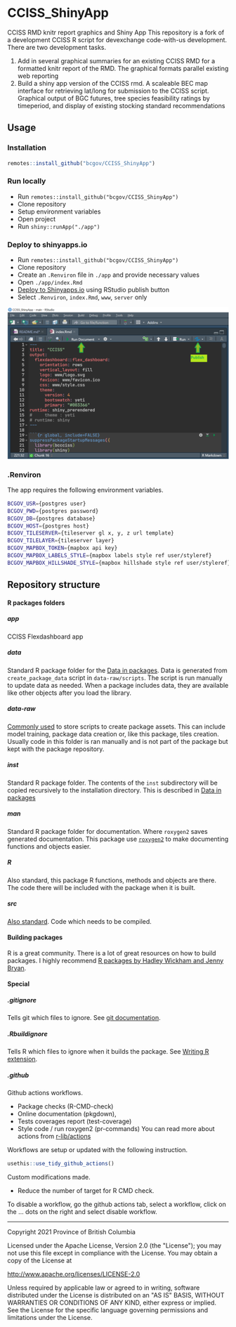 # CCISS_ShinyApp
CCISS RMD knitr report graphics and Shiny App
This repository is a fork of a development CCISS R script for devexchange code-with-us development.
There are two development tasks.
1. Add in several graphical summaries for an existing CCISS RMD for a formatted knitr report of the RMD. The graphical formats parallel existing web reporting 
2. Build a shiny app version of the CCISS rmd.
 A scaleable BEC map interface for retrieving lat/long for submission to the CCISS script. 
 Graphical output of BGC futures, tree species feasibility ratings by timeperiod, and display of existing stocking standard recommendations

## Usage

### Installation

```r
remotes::install_github("bcgov/CCISS_ShinyApp")
```

### Run locally

 - Run `remotes::install_github("bcgov/CCISS_ShinyApp")`
 - Clone repository
 - Setup environment variables
 - Open project
 - Run `shiny::runApp("./app")`

### Deploy to shinyapps.io

 - Run `remotes::install_github("bcgov/CCISS_ShinyApp")`
 - Clone repository
 - Create an `.Renviron` file in `./app` and provide necessary values
 - Open `./app/index.Rmd`
 - [Deploy to Shinyapps.io](https://shiny.rstudio.com/articles/shinyapps.html) using RStudio publish button
 - Select `.Renviron`, `index.Rmd`, `www`, `server` only

<img src='data-raw/screenshots/rstudioreference.png' />

### .Renviron

The app requires the following environment variables.

```bash
BCGOV_USR={postgres user}
BCGOV_PWD={postgres password}
BCGOV_DB={postgres database}
BCGOV_HOST={postgres host}
BCGOV_TILESERVER={tileserver gl x, y, z url template}
BCGOV_TILELAYER={tileserver layer}
BCGOV_MAPBOX_TOKEN={mapbox api key}
BCGOV_MAPBOX_LABELS_STYLE={mapbox labels style ref user/styleref}
BCGOV_MAPBOX_HILLSHADE_STYLE={mapbox hillshade style ref user/styleref}
```

## Repository structure

#### R packages folders

##### app

CCISS Flexdashboard app

##### data
Standard R package folder for the
[Data in packages](https://cran.r-project.org/doc/manuals/R-exts.html#Data-in-packages).
Data is generated from `create_package_data` script in `data-raw/scripts`. The script is run manually
to update data as needed. When a package includes data, they are available like other objects
after you load the library.

##### data-raw
[Commonly used](https://r-pkgs.org/data.html?q=data-raw#data-sysdata) to store scripts to create
package assets. This can include model training, package data creation or, like this package, tiles
creation. Usually code in this folder is ran manually and is not part of the package but kept with
the package repository.

##### inst
Standard R package folder. The contents of the `inst` subdirectory will be copied recursively
to the installation directory. This is described in
[Data in packages](https://cran.r-project.org/doc/manuals/R-exts.html#Data-in-packages)

##### man
Standard R package folder for documentation. Where `roxygen2` saves generated documentation.
This package use [`roxygen2`](https://roxygen2.r-lib.org/) to make documenting functions and
objects easier.

##### R
Also standard, this package R functions, methods and objects are there. The code there
will be included with the package when it is built.

##### src
[Also standard](https://cran.r-project.org/doc/manuals/R-exts.html#Non_002dR-scripts-in-packages).
Code which needs to be compiled.

#### Building packages
R is a great community. There is a lot of great resources on how to build packages. I highly
recommend [R packages by Hadley Wickham and Jenny Bryan](https://r-pkgs.org/).

#### Special

##### .gitignore
Tells git which files to ignore.
See [git documentation](https://git-scm.com/docs/gitignore).

##### .Rbuildignore
Tells R which files to ignore when it builds the package.
See [Writing R extension](https://cran.r-project.org/doc/manuals/R-exts.html#index-_002eRbuildignore-file).

##### .github
Github actions workflows.
 - Package checks (R-CMD-check)
 - Online documentation (pkgdown),
 - Tests coverages report (test-coverage)
 - Style code / run roxygen2 (pr-commands)
You can read more about actions from [r-lib/actions](https://github.com/r-lib/actions)

Workflows are setup or updated with the following instruction.

```r
usethis::use_tidy_github_actions()
```
Custom modifications made.  
 - Reduce the number of target for R CMD check.

To disable a workflow,
go the github actions tab, select a workflow, click on the ... dots on the right
and select disable workflow.

------------------------------------------------------------------------


Copyright 2021 Province of British Columbia

Licensed under the Apache License, Version 2.0 (the "License");
you may not use this file except in compliance with the License.
You may obtain a copy of the License at

http://www.apache.org/licenses/LICENSE-2.0

Unless required by applicable law or agreed to in writing, software
distributed under the License is distributed on an "AS IS" BASIS,
WITHOUT WARRANTIES OR CONDITIONS OF ANY KIND, either express or implied.
See the License for the specific language governing permissions and
limitations under the License.


